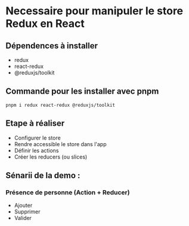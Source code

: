 # Necessaire pour manipuler le store Redux en React

## Dépendences à installer
 - redux
 - react-redux
 - @reduxjs/toolkit

## Commande pour les installer avec pnpm
```shell
pnpm i redux react-redux @reduxjs/toolkit
```

## Etape à réaliser
 - Configurer le store
 - Rendre accessible le store dans l'app
 - Définir les actions
 - Créer les reducers (ou slices)


## Sénarii de la demo : 

### Présence de personne (Action + Reducer)
 - Ajouter
 - Supprimer
 - Valider

